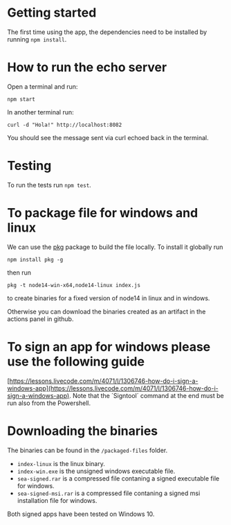 # Getting started

The first time using the app, the dependencies need to be installed by running `npm install`.

# How to run the echo server

Open a terminal and run: 

```
npm start
```

In another terminal run: 

```
curl -d "Hola!" http://localhost:8082
``` 

You should see the message sent via curl echoed back in the terminal.

# Testing

To run the tests run `npm test`.

# To package file for windows and linux

We can use the [pkg](https://www.npmjs.com/package/pkg) package to build the file locally. To install it globally run 

```
npm install pkg -g
```

then run 

```
pkg -t node14-win-x64,node14-linux index.js
```

to create binaries for a fixed version of node14 in linux and in windows.

Otherwise you can download the binaries created as an artifact in the actions panel in github.

# To sign an app for windows please use the following guide

[https://lessons.livecode.com/m/4071/l/1306746-how-do-i-sign-a-windows-app](https://lessons.livecode.com/m/4071/l/1306746-how-do-i-sign-a-windows-app). Note that the ´Signtool´ command at the end must be run also from the Powershell.

# Downloading the binaries

The binaries can be found in the `/packaged-files` folder. 

+ `index-linux` is the linux binary.
+ `index-win.exe` is the unsigned windows executable file.
+ `sea-signed.rar` is a compressed file contaning a signed executable file for windows.
+ `sea-signed-msi.rar` is a compressed file contaning a signed msi installation file for windows.

Both signed apps have been tested on Windows 10. 
